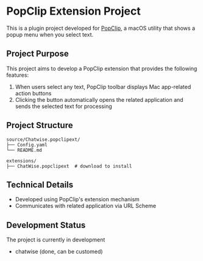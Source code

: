 # PopClip Extension Project

This is a plugin project developed for [PopClip](https://www.popclip.app/), a macOS utility that shows a popup menu when you select text.

## Project Purpose

This project aims to develop a PopClip extension that provides the following features:

1. When users select any text, PopClip toolbar displays Mac app-related action buttons
2. Clicking the button automatically opens the related application and sends the selected text for processing

## Project Structure

```
source/Chatwise.popclipext/
├── Config.yaml     
└── README.md        

extensions/
├── ChatWise.popclipext  # download to install
```

## Technical Details

- Developed using PopClip's extension mechanism
- Communicates with related application via URL Scheme

## Development Status

The project is currently in development
- chatwise (done, can be customed)